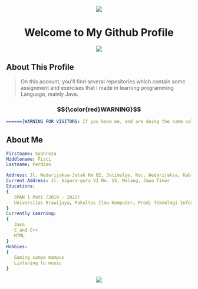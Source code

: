 
<p align="center">
  <img src="https://capsule-render.vercel.app/api?text=Hello%20Everyone!&animation=scaleIn&type=waving&color=timeAuto&height=150&fontAlign=50&stroke=FFFFFF&fontAlignY=40&fontSize=70"/>
</p>

<h1 align = "center"><b>Welcome to My Github Profile</b></h1>
<p align = "center">
  <img src = "https://i.postimg.cc/Sx2pgCTx/hello-World.gif" />
</p>

## About This Profile

> On this account, you'll find several repositories which contain some assignment and exercises that I made in learning programming Language, mainly Java. 

### $${\color{red}WARNING}$$
```yaml
======[WARNING FOR VISITORS: If you know me, and are doing the same college assignment, please do NOT copy exactly the same as what's in my repository]=======
```

## About Me
```yaml
Firstname: Syahreza
Middlename: Fisti
Lastname: Ferdian

Address: Jl. Wedarijaksa-Jetak Km 02, Jatimulyo, Kec. Wedarijaksa, Kab. Pati, Jawa Tengah
Current Address: Jl. Sigura-gura VI No. 15, Malang, Jawa Timur
Educations:
{
   SMAN 1 Pati (2019 - 2022)
   Universitas Brawijaya, Fakultas Ilmu Komputer, Prodi Teknologi Informasi
}
Currently Learning:
{
   Java
   C and C++
   HTML
}
Hobbies:
{
   Gaming sampe mampus
   Listening to music
}
```

<p align = "Center">
    <img src="https://capsule-render.vercel.app/api?type=waving&color=auto&height=100&section=footer&rotate=180" />
</p>
